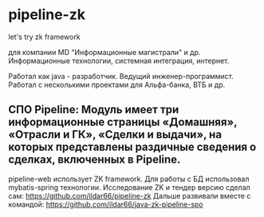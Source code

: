 # pipeline-zk
let's try zk framework

для компании MD "Информационные магистрали" и др.
Информационные технологии, системная интеграция, интернет.

Работал как java - разработчик. Ведущий инженер-программист.
Работал с несколькими проектами для Альфа-банка, ВТБ и др.

## СПО Pipeline: Модуль имеет три информационные страницы «Домашняя», «Отрасли и ГК», «Сделки и выдачи», на которых представлены раздичные сведения о сделках, включенных в Pipeline.
pipeline-web использует ZK framework.
Для работы с БД использовал mybatis-spring технологии.
Исследование ZK и тендер версию сделал сам: https://github.com/ildar66/pipeline-zk
Дальше развивали вместе с командой: https://github.com/ildar66/java-zk-pipeline-spo

